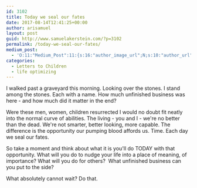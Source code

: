 ```yaml
---
id: 3102
title: Today we seal our fates
date: 2017-08-14T12:41:25+00:00
author: arisamuel
layout: post
guid: http://www.samuelakerstein.com/?p=3102
permalink: /today-we-seal-our-fates/
medium_post:
  - 'O:11:"Medium_Post":11:{s:16:"author_image_url";N;s:10:"author_url";N;s:11:"byline_name";N;s:12:"byline_email";N;s:10:"cross_link";s:2:"no";s:2:"id";N;s:21:"follower_notification";s:3:"yes";s:7:"license";s:19:"all-rights-reserved";s:14:"publication_id";s:2:"-1";s:6:"status";s:4:"none";s:3:"url";N;}'
categories:
  - Letters to Children
  - life optimizing
---
```

I walked past a graveyard this morning. Looking over the stones. I stand among the stones.
Each with a name. How much unfinished business was here - and how much did it matter in the end?

Were these men, women, children resurrected I would no doubt fit neatly into the normal curve of abilities. The living - you and I - we're no better than the dead. We're not smarter, better looking, more capable. The difference is the opportunity our pumping blood affords us. Time. Each day we seal our fates.

So take a moment and think about what it is you'll do TODAY with that opportunity. What will you do to nudge your life into a place of meaning, of importance? What will you do for others?  What unfinished business can you put to the side?

What absolutely cannot wait? Do that.